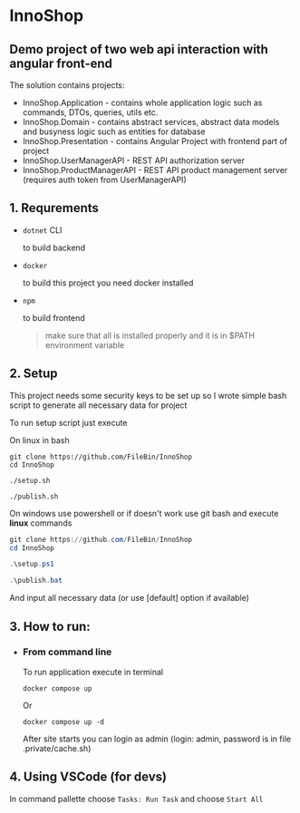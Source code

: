# InnoShop

## Demo project of two web api interaction with angular front-end

The solution contains projects:
* InnoShop.Application - contains whole application logic such as commands, DTOs, queries, utils etc.
* InnoShop.Domain - contains abstract services, abstract data models and busyness logic such as entities for database
* InnoShop.Presentation - contains Angular Project with frontend part of project
* InnoShop.UserManagerAPI - REST API authorization server
* InnoShop.ProductManagerAPI - REST API product management server
(requires auth token from UserManagerAPI)

## 1. Requrements

* `dotnet` CLI

  to build backend

* `docker`

  to build this project you need docker installed

* `npm`

  to build frontend

  > make sure that all is installed properly and it is in $PATH environment variable
  
## 2. Setup

This project needs some security keys to be set up so I wrote simple bash script to generate all necessary data for project

To run setup script just execute 

On linux in bash

```shell
git clone https://github.com/FileBin/InnoShop
cd InnoShop

./setup.sh

./publish.sh
```


On windows use powershell or if doesn't work use git bash and execute **linux** commands

```ps1
git clone https://github.com/FileBin/InnoShop
cd InnoShop

.\setup.ps1

.\publish.bat
```

And input all necessary data (or use \[default\] option if available)

## 3. How to run:
* ### From command line
  To run application execute in terminal

  ```shell
  docker compose up
  ```

  Or 

  ```shell
  docker compose up -d
  ```

  After site starts you can login as admin (login: admin, password is in file .private/cache.sh)

## 4. Using VSCode (for devs)
  In command pallette choose `Tasks: Run Task` and choose `Start All`
